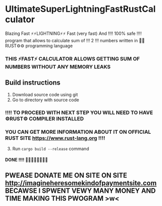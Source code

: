 # UltimateSuperLightningFastRustCalculator
Blazing Fast ⚡⚡LIGHTNING⚡⚡ Fast (very fast) And !!!! 100% safe !!!! program that allows to calculate sum of !!! 2 !!! numbers written in 🦀🦀RUST⚙️⚙️ programming language

### THIS ⚡FAST⚡ CALCULATOR ALLOWS GETTING SUM OF NUMBERS **WITHOUT ANY MEMORY LEAKS**

## Build instructions

1. Download source code using git  
2. Go to directory with source code  
### !!!! TO PROCEED WITH NEXT STEP YOU WILL NEED TO HAVE ⚙️RUST⚙️ COMPILER INSTALLED
### YOU CAN GET MORE INFORMATION ABOUT IT ON OFFICIAL RUST SITE https://www.rust-lang.org !!!!
3. Run `cargo build --release` command  

#### DONE !!!! 🦀🦀🦀🦀🦀🦀🦀🦀

## PWEASE DONATE ME ON SITE ON SITE http://imagineheresomekindofpaymentsite.com BECAWSE I SPWENT VEWY MANY MONEY AND TIME MAKING THIS PWOGRAM >w<
